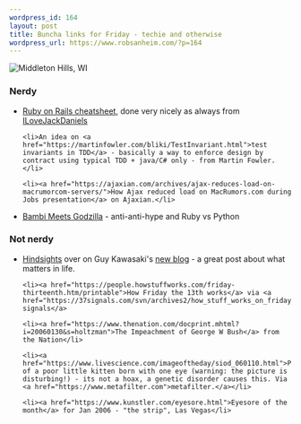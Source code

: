 ```yaml
--- 
wordpress_id: 164
layout: post
title: Buncha links for Friday - techie and otherwise
wordpress_url: https://www.robsanheim.com/?p=164
---
```

<img class="right" src='/wp-content/middletonhills.jpg' alt='Middleton Hills, WI' />
<h3>Nerdy</h3>
<ul>
<li><a href="https://www.ilovejackdaniels.com/ruby-on-rails/ruby-on-rails-cheat-sheet/">Ruby on Rails cheatsheet</a>, done very nicely as always from <a href="https://www.ilovejackdaniels.com/">ILoveJackDaniels</a></li>

	<li>An idea on <a href="https://martinfowler.com/bliki/TestInvariant.html">test invariants in TDD</a> - basically a way to enforce design by contract using typical TDD + java/C# only - from Martin Fowler.</li>

	<li><a href="https://ajaxian.com/archives/ajax-reduces-load-on-macrumorcom-servers/">How Ajax reduced load on MacRumors.com during Jobs presentation</a> on Ajaxian.</li>

<li><a href="https://www.oreillynet.com/ruby/blog/2006/01/bambi_meets_godzilla.html">Bambi Meets Godzilla</a> - anti-anti-hype and Ruby vs Python</li>
</ul>

<h3>Not nerdy</h3>
<ul>
	<li><a href="https://blog.guykawasaki.com/2006/01/hindsights.html">Hindsights</a> over on Guy Kawasaki's <a href="https://blog.guykawasaki.com/">new blog</a> - a great post about what matters in life.</li>

	<li><a href="https://people.howstuffworks.com/friday-thirteenth.htm/printable">How Friday the 13th works</a> via <a href="https://37signals.com/svn/archives2/how_stuff_works_on_friday_the_13th.php">37 signals</a>
</li>

	<li><a href="https://www.thenation.com/docprint.mhtml?i=20060130&s=holtzman">The Impeachment of George W Bush</a> from the Nation</li>

	<li><a href="https://www.livescience.com/imageoftheday/siod_060110.html">Picture</a> of a poor little kitten born with one eye (warning: the picture is disturbing!) - its not a hoax, a genetic disorder causes this. Via <a href="https://www.metafilter.com">metafilter.</a></li>

	<li><a href="https://www.kunstler.com/eyesore.html">Eyesore of the month</a> for Jan 2006 - "the strip", Las Vegas</li>

</ul>
